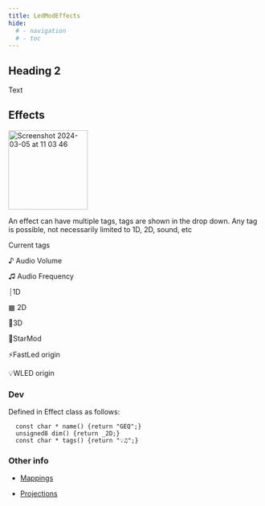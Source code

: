 ```yaml
---
title: LedModEffects
hide:
  # - navigation
  # - toc
---
```


## Heading 2

Text

## Effects

<img width="158" alt="Screenshot 2024-03-05 at 11 03 46" src="https://github.com/ewowi/StarDocs/assets/1737159/c2fac19d-3417-4aeb-b809-816850195957">

An effect can have multiple tags, tags are shown in the drop down. Any tag is possible, not necessarily limited to 1D, 2D, sound, etc

Current tags

♪ Audio Volume 

♫ Audio Frequency

┊1D

▦ 2D

🧊3D

💫StarMod 

⚡FastLed origin

💡WLED origin

### Dev

Defined in Effect class as follows:

```
  const char * name() {return "GEQ";}
  unsigned8 dim() {return _2D;}
  const char * tags() {return "💡♫";}
```

### Other info

* [Mappings](/StarDocs/BasicsLed/Mapping)

* [Projections](/StarDocs/BasicsLed/Projections)